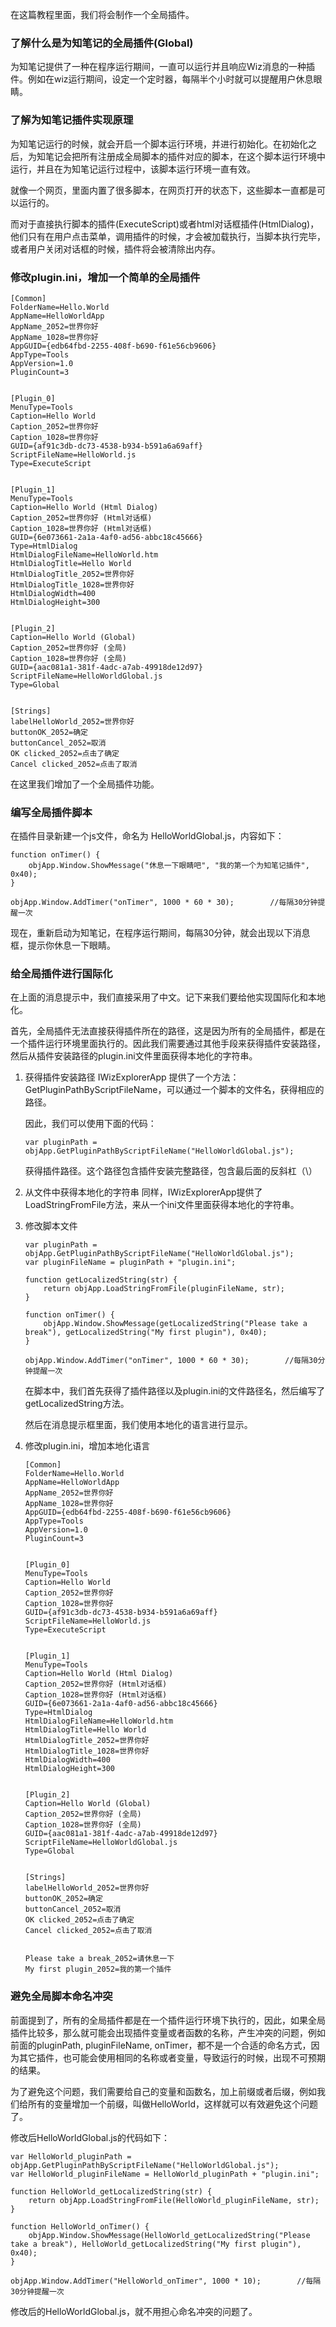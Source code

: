 在这篇教程里面，我们将会制作一个全局插件。

### 了解什么是为知笔记的全局插件(Global)

为知笔记提供了一种在程序运行期间，一直可以运行并且响应Wiz消息的一种插件。例如在wiz运行期间，设定一个定时器，每隔半个小时就可以提醒用户休息眼睛。

### 了解为知笔记插件实现原理


为知笔记运行的时候，就会开启一个脚本运行环境，并进行初始化。在初始化之后，为知笔记会把所有注册成全局脚本的插件对应的脚本，在这个脚本运行环境中运行，并且在为知笔记运行过程中，该脚本运行环境一直有效。

就像一个网页，里面内置了很多脚本，在网页打开的状态下，这些脚本一直都是可以运行的。

而对于直接执行脚本的插件(ExecuteScript)或者html对话框插件(HtmlDialog)，他们只有在用户点击菜单，调用插件的时候，才会被加载执行，当脚本执行完毕，或者用户关闭对话框的时候，插件将会被清除出内存。

### 修改plugin.ini，增加一个简单的全局插件

```
[Common]
FolderName=Hello.World
AppName=HelloWorldApp
AppName_2052=世界你好
AppName_1028=世界你好
AppGUID={edb64fbd-2255-408f-b690-f61e56cb9606}
AppType=Tools
AppVersion=1.0
PluginCount=3


[Plugin_0]
MenuType=Tools
Caption=Hello World
Caption_2052=世界你好
Caption_1028=世界你好
GUID={af91c3db-dc73-4538-b934-b591a6a69aff}
ScriptFileName=HelloWorld.js
Type=ExecuteScript


[Plugin_1]
MenuType=Tools
Caption=Hello World (Html Dialog)
Caption_2052=世界你好 (Html对话框)
Caption_1028=世界你好 (Html对话框)
GUID={6e073661-2a1a-4af0-ad56-abbc18c45666}
Type=HtmlDialog
HtmlDialogFileName=HelloWorld.htm
HtmlDialogTitle=Hello World
HtmlDialogTitle_2052=世界你好
HtmlDialogTitle_1028=世界你好
HtmlDialogWidth=400
HtmlDialogHeight=300


[Plugin_2]
Caption=Hello World (Global)
Caption_2052=世界你好 (全局)
Caption_1028=世界你好 (全局)
GUID={aac081a1-381f-4adc-a7ab-49918de12d97}
ScriptFileName=HelloWorldGlobal.js
Type=Global


[Strings]
labelHelloWorld_2052=世界你好
buttonOK_2052=确定
buttonCancel_2052=取消
OK clicked_2052=点击了确定
Cancel clicked_2052=点击了取消
```

在这里我们增加了一个全局插件功能。

### 编写全局插件脚本

在插件目录新建一个js文件，命名为 HelloWorldGlobal.js，内容如下：

```
function onTimer() {
    objApp.Window.ShowMessage("休息一下眼睛吧", "我的第一个为知笔记插件", 0x40);
}

objApp.Window.AddTimer("onTimer", 1000 * 60 * 30);        //每隔30分钟提醒一次
```

现在，重新启动为知笔记，在程序运行期间，每隔30分钟，就会出现以下消息框，提示你休息一下眼睛。

### 给全局插件进行国际化

在上面的消息提示中，我们直接采用了中文。记下来我们要给他实现国际化和本地化。

首先，全局插件无法直接获得插件所在的路径，这是因为所有的全局插件，都是在一个插件运行环境里面执行的。因此我们需要通过其他手段来获得插件安装路径，然后从插件安装路径的plugin.ini文件里面获得本地化的字符串。

1. 获得插件安装路径
    IWizExplorerApp 提供了一个方法：GetPluginPathByScriptFileName，可以通过一个脚本的文件名，获得相应的路径。

    因此，我们可以使用下面的代码：

    ```
    var pluginPath = objApp.GetPluginPathByScriptFileName("HelloWorldGlobal.js");
    ```

    获得插件路径。这个路径包含插件安装完整路径，包含最后面的反斜杠（\）

1. 从文件中获得本地化的字符串
    同样，IWizExplorerApp提供了 LoadStringFromFile方法，来从一个ini文件里面获得本地化的字符串。

1. 修改脚本文件
    ```
    var pluginPath = objApp.GetPluginPathByScriptFileName("HelloWorldGlobal.js");
    var pluginFileName = pluginPath + "plugin.ini";

    function getLocalizedString(str) {
        return objApp.LoadStringFromFile(pluginFileName, str);
    }

    function onTimer() {
        objApp.Window.ShowMessage(getLocalizedString("Please take a break"), getLocalizedString("My first plugin"), 0x40);
    }

    objApp.Window.AddTimer("onTimer", 1000 * 60 * 30);        //每隔30分钟提醒一次
    ```

    在脚本中，我们首先获得了插件路径以及plugin.ini的文件路径名，然后编写了getLocalizedString方法。

    然后在消息提示框里面，我们使用本地化的语言进行显示。

1. 修改plugin.ini，增加本地化语言
    ```
    [Common]
    FolderName=Hello.World
    AppName=HelloWorldApp
    AppName_2052=世界你好
    AppName_1028=世界你好
    AppGUID={edb64fbd-2255-408f-b690-f61e56cb9606}
    AppType=Tools
    AppVersion=1.0
    PluginCount=3


    [Plugin_0]
    MenuType=Tools
    Caption=Hello World
    Caption_2052=世界你好
    Caption_1028=世界你好
    GUID={af91c3db-dc73-4538-b934-b591a6a69aff}
    ScriptFileName=HelloWorld.js
    Type=ExecuteScript


    [Plugin_1]
    MenuType=Tools
    Caption=Hello World (Html Dialog)
    Caption_2052=世界你好 (Html对话框)
    Caption_1028=世界你好 (Html对话框)
    GUID={6e073661-2a1a-4af0-ad56-abbc18c45666}
    Type=HtmlDialog
    HtmlDialogFileName=HelloWorld.htm
    HtmlDialogTitle=Hello World
    HtmlDialogTitle_2052=世界你好
    HtmlDialogTitle_1028=世界你好
    HtmlDialogWidth=400
    HtmlDialogHeight=300


    [Plugin_2]
    Caption=Hello World (Global)
    Caption_2052=世界你好 (全局)
    Caption_1028=世界你好 (全局)
    GUID={aac081a1-381f-4adc-a7ab-49918de12d97}
    ScriptFileName=HelloWorldGlobal.js
    Type=Global


    [Strings]
    labelHelloWorld_2052=世界你好
    buttonOK_2052=确定
    buttonCancel_2052=取消
    OK clicked_2052=点击了确定
    Cancel clicked_2052=点击了取消


    Please take a break_2052=请休息一下
    My first plugin_2052=我的第一个插件
    ```

### 避免全局脚本命名冲突

前面提到了，所有的全局插件都是在一个插件运行环境下执行的，因此，如果全局插件比较多，那么就可能会出现插件变量或者函数的名称，产生冲突的问题，例如前面的pluginPath, pluginFileName, onTimer，都不是一个合适的命名方式，因为其它插件，也可能会使用相同的名称或者变量，导致运行的时候，出现不可预期的结果。

为了避免这个问题，我们需要给自己的变量和函数名，加上前缀或者后缀，例如我们给所有的变量增加一个前缀，叫做HelloWorld，这样就可以有效避免这个问题了。

修改后HelloWorldGlobal.js的代码如下：

```
var HelloWorld_pluginPath = objApp.GetPluginPathByScriptFileName("HelloWorldGlobal.js");
var HelloWorld_pluginFileName = HelloWorld_pluginPath + "plugin.ini";

function HelloWorld_getLocalizedString(str) {
    return objApp.LoadStringFromFile(HelloWorld_pluginFileName, str);
}

function HelloWorld_onTimer() {
    objApp.Window.ShowMessage(HelloWorld_getLocalizedString("Please take a break"), HelloWorld_getLocalizedString("My first plugin"), 0x40);
}

objApp.Window.AddTimer("HelloWorld_onTimer", 1000 * 10);        //每隔30分钟提醒一次
```

修改后的HelloWorldGlobal.js，就不用担心命名冲突的问题了。
